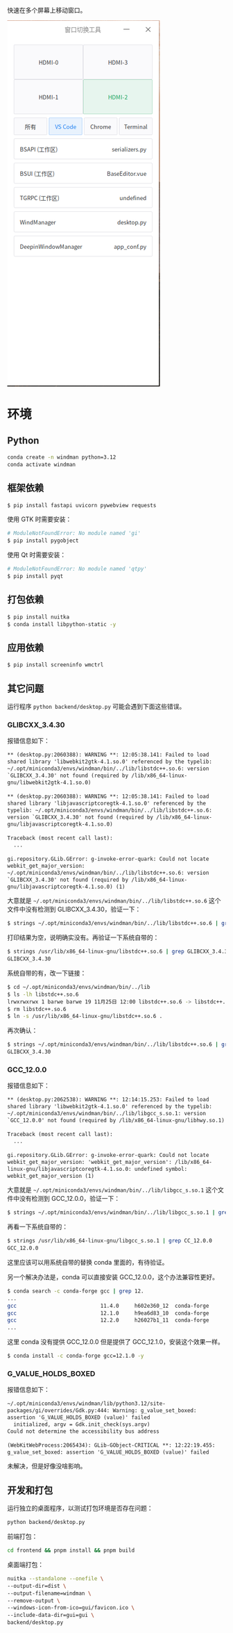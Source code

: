 快速在多个屏幕上移动窗口。

![](./assets/demo.png)

# 环境

## Python

```bash
conda create -n windman python=3.12
conda activate windman
```

## 框架依赖

```bash
$ pip install fastapi uvicorn pywebview requests
```

使用 GTK 时需要安装：

```bash
# ModuleNotFoundError: No module named 'gi'
$ pip install pygobject
```

使用 Qt 时需要安装：

```bash
# ModuleNotFoundError: No module named 'qtpy'
$ pip install pyqt
```

## 打包依赖

```bash
$ pip install nuitka
$ conda install libpython-static -y
```

## 应用依赖

```bash
$ pip install screeninfo wmctrl
```

## 其它问题

运行程序 `python backend/desktop.py` 可能会遇到下面这些错误。

### GLIBCXX_3.4.30

报错信息如下：

```
** (desktop.py:2060388): WARNING **: 12:05:38.141: Failed to load shared library 'libwebkit2gtk-4.1.so.0' referenced by the typelib: ~/.opt/miniconda3/envs/windman/bin/../lib/libstdc++.so.6: version `GLIBCXX_3.4.30' not found (required by /lib/x86_64-linux-gnu/libwebkit2gtk-4.1.so.0)

** (desktop.py:2060388): WARNING **: 12:05:38.141: Failed to load shared library 'libjavascriptcoregtk-4.1.so.0' referenced by the typelib: ~/.opt/miniconda3/envs/windman/bin/../lib/libstdc++.so.6: version `GLIBCXX_3.4.30' not found (required by /lib/x86_64-linux-gnu/libjavascriptcoregtk-4.1.so.0)

Traceback (most recent call last):
  ...

gi.repository.GLib.GError: g-invoke-error-quark: Could not locate webkit_get_major_version: ~/.opt/miniconda3/envs/windman/bin/../lib/libstdc++.so.6: version `GLIBCXX_3.4.30' not found (required by /lib/x86_64-linux-gnu/libjavascriptcoregtk-4.1.so.0) (1)
```

大意就是 `~/.opt/miniconda3/envs/windman/bin/../lib/libstdc++.so.6` 这个文件中没有检测到 GLIBCXX_3.4.30，验证一下：

```bash
$ strings ~/.opt/miniconda3/envs/windman/bin/../lib/libstdc++.so.6 | grep GLIBCXX_3.4.30
```

打印结果为空，说明确实没有。再验证一下系统自带的：

```bash
$ strings /usr/lib/x86_64-linux-gnu/libstdc++.so.6 | grep GLIBCXX_3.4.30
GLIBCXX_3.4.30
```

系统自带的有，改一下链接：

```bash
$ cd ~/.opt/miniconda3/envs/windman/bin/../lib
$ ls -lh libstdc++.so.6
lrwxrwxrwx 1 barwe barwe 19 11月25日 12:00 libstdc++.so.6 -> libstdc++.so.6.0.29
$ rm libstdc++.so.6
$ ln -s /usr/lib/x86_64-linux-gnu/libstdc++.so.6 .
```

再次确认：

```bash
$ strings ~/.opt/miniconda3/envs/windman/bin/../lib/libstdc++.so.6 | grep GLIBCXX_3.4.30
GLIBCXX_3.4.30
```

### GCC_12.0.0

报错信息如下：

```
** (desktop.py:2062538): WARNING **: 12:14:15.253: Failed to load shared library 'libwebkit2gtk-4.1.so.0' referenced by the typelib: ~/.opt/miniconda3/envs/windman/bin/../lib/libgcc_s.so.1: version `GCC_12.0.0' not found (required by /lib/x86_64-linux-gnu/libhwy.so.1)

Traceback (most recent call last):
  ...

gi.repository.GLib.GError: g-invoke-error-quark: Could not locate webkit_get_major_version: 'webkit_get_major_version': /lib/x86_64-linux-gnu/libjavascriptcoregtk-4.1.so.0: undefined symbol: webkit_get_major_version (1)
```

大意就是 `~/.opt/miniconda3/envs/windman/bin/../lib/libgcc_s.so.1` 这个文件中没有检测到 GCC_12.0.0，验证一下：

```bash
$ strings ~/.opt/miniconda3/envs/windman/bin/../lib/libgcc_s.so.1 | grep GCC_12.0.0
```

再看一下系统自带的：

```bash
$ strings /usr/lib/x86_64-linux-gnu/libgcc_s.so.1 | grep CC_12.0.0
GCC_12.0.0
```

这里应该可以用系统自带的替换 conda 里面的，有待验证。

另一个解决办法是，conda 可以直接安装 GCC_12.0.0，这个办法兼容性更好。

```bash
$ conda search -c conda-forge gcc | grep 12.
...
gcc                           11.4.0     h602e360_12  conda-forge
gcc                           12.1.0     h9ea6d83_10  conda-forge
gcc                           12.2.0     h26027b1_11  conda-forge
...
```

这里 conda 没有提供 GCC_12.0.0 但是提供了 GCC_12.1.0，安装这个效果一样。

```bash
$ conda install -c conda-forge gcc=12.1.0 -y
```

### G_VALUE_HOLDS_BOXED

报错信息如下：

```
~/.opt/miniconda3/envs/windman/lib/python3.12/site-packages/gi/overrides/Gdk.py:444: Warning: g_value_set_boxed: assertion 'G_VALUE_HOLDS_BOXED (value)' failed
  initialized, argv = Gdk.init_check(sys.argv)
Could not determine the accessibility bus address

(WebKitWebProcess:2065434): GLib-GObject-CRITICAL **: 12:22:19.455: g_value_set_boxed: assertion 'G_VALUE_HOLDS_BOXED (value)' failed
```

未解决，但是好像没啥影响。

## 开发和打包

运行独立的桌面程序，以测试打包环境是否存在问题：

```bash
python backend/desktop.py
```

前端打包：

```bash
cd frontend && pnpm install && pnpm build
```

桌面端打包：

```bash
nuitka --standalone --onefile \
--output-dir=dist \
--output-filename=windman \
--remove-output \
--windows-icon-from-ico=gui/favicon.ico \
--include-data-dir=gui=gui \
backend/desktop.py
```
